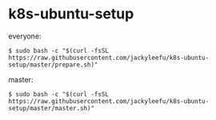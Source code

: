 # k8s-ubuntu-setup
everyone:  

    $ sudo bash -c "$(curl -fsSL https://raw.githubusercontent.com/jackyleefu/k8s-ubuntu-setup/master/prepare.sh)"

master:  
    
    $ sudo bash -c "$(curl -fsSL https://raw.githubusercontent.com/jackyleefu/k8s-ubuntu-setup/master/master.sh)"